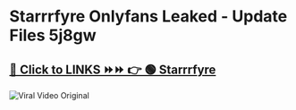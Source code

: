 
 # Starrrfyre Onlyfans Leaked - Update Files 5j8gw

## <h2><a href="https://clipsfans.com/Starrrfyre&ref=git">🔗 Click to LINKS ⏩⏩ 👉 🟢 Starrrfyre </a></h2>

<a href="https://clipsfans.com/Starrrfyre&ref=git" rel="nofollow" data-target="animated-image.originalLink"><img src="https://i.ibb.co.com/xMMVF88/686577567.gif" alt="Viral Video Original" style="max-width: 100%; display: inline-block;" data-target="animated-image.originalImage"></a>

